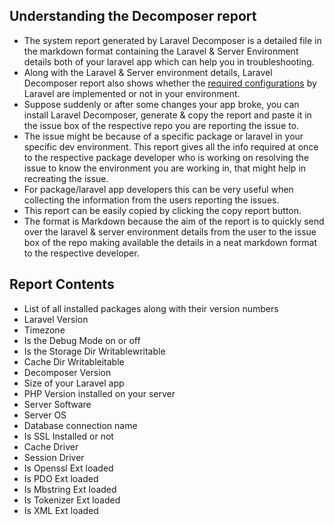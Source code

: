 ## Understanding the Decomposer report

- The system report generated by Laravel Decomposer is a detailed file in the markdown format containing the Laravel & Server Environment details both of your laravel app which can help you in troubleshooting.
- Along with the Laravel & Server environment details, Laravel Decomposer report also shows whether the [required configurations](https://laravel.com/docs/5.4#installation) by Laravel are implemented or not in your environment.
- Suppose suddenly or after some changes your app broke, you can install Laravel Decomposer, generate & copy the report and paste it in the issue box of the respective repo you are reporting the issue to.
- The issue might be because of a specific package or laravel in your specific dev environment. This report gives all the info required at once to the respective package developer who is working on resolving the issue to know the environment you are working in, that might help in recreating the issue.
- For package/laravel app developers this can be very useful when collecting the information from the users reporting the issues.
- This report can be easily copied by clicking the copy report button.
- The format is Markdown because the aim of the report is to quickly send over the laravel & server environment details from the user to the issue box of the repo making available the details in a neat markdown format to the respective developer.

## Report Contents

- List of all installed packages along with their version numbers
- Laravel Version                 
- Timezone                  
- Is the Debug Mode on or off      
- Is the Storage Dir Writablewritable  
- Cache Dir Writableitable            
- Decomposer Version
- Size of your Laravel app
- PHP Version installed on your server
- Server Software
- Server OS
- Database connection name
- Is SSL Installed or not
- Cache Driver
- Session Driver
- Is Openssl Ext loaded
- Is PDO Ext loaded
- Is Mbstring Ext loaded
- Is Tokenizer Ext loaded
- Is XML Ext loaded
